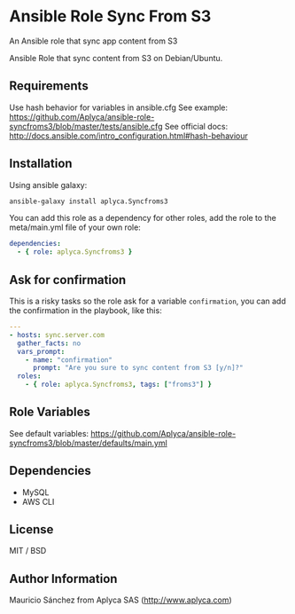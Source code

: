Ansible Role Sync From S3
====================

An Ansible role that sync app content from S3

Ansible Role that sync content from S3 on Debian/Ubuntu.

Requirements
------------

Use hash behavior for variables in ansible.cfg
See example: https://github.com/Aplyca/ansible-role-syncfroms3/blob/master/tests/ansible.cfg
See official docs: http://docs.ansible.com/intro_configuration.html#hash-behaviour

Installation
------------

Using ansible galaxy:

```bash
ansible-galaxy install aplyca.Syncfroms3
```
You can add this role as a dependency for other roles, add the role to the meta/main.yml file of your own role:

```yaml
dependencies:
  - { role: aplyca.Syncfroms3 }
```

Ask for confirmation
--------------------
This is a risky tasks so the role ask for a variable `confirmation`, you can add the confirmation in the playbook, like this: 

```yaml
---
- hosts: sync.server.com
  gather_facts: no
  vars_prompt:
    - name: "confirmation"
      prompt: "Are you sure to sync content from S3 [y/n]?"
  roles:
    - { role: aplyca.Syncfroms3, tags: ["froms3"] }
```

Role Variables
--------------
See default variables: https://github.com/Aplyca/ansible-role-syncfroms3/blob/master/defaults/main.yml

Dependencies
------------

- MySQL
- AWS CLI


License
-------

MIT / BSD

Author Information
------------------

Mauricio Sánchez from Aplyca SAS (http://www.aplyca.com)
